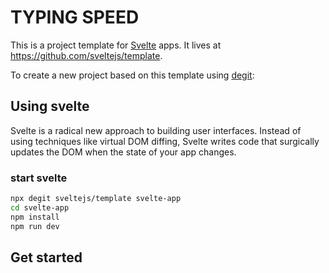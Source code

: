 
# TYPING SPEED

This is a project template for [Svelte](https://svelte.dev) apps. It lives at https://github.com/sveltejs/template.

To create a new project based on this template using [degit](https://github.com/Rich-Harris/degit):


## Using svelte

Svelte is a radical new approach to building user interfaces. Instead of using techniques like virtual DOM diffing,
Svelte writes code that surgically updates the DOM when the state of your app changes.

### start svelte

```bash
npx degit sveltejs/template svelte-app
cd svelte-app
npm install
npm run dev
```

## Get started

